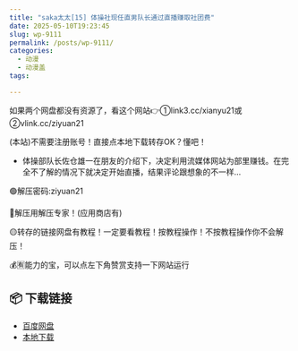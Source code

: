 ```yaml
---
title: "saka太太[15] 体操社现任直男队长通过直播赚取社团费"
date: 2025-05-10T19:23:45
slug: wp-9111
permalink: /posts/wp-9111/
categories:
  - 动漫
  - 动漫盖
tags:

---
```


如果两个网盘都没有资源了，看这个网站👉①link3.cc/xianyu21或②vlink.cc/ziyuan21

(本站)不需要注册账号！直接点本地下载转存OK？懂吧！

*   体操部队长佐仓雄一在朋友的介绍下，决定利用流媒体网站为部里赚钱。在完全不了解的情况下就决定开始直播，结果评论跟想象的不一样…

🟢解压密码:ziyuan21

🔵解压用解压专家！(应用商店有)

🟡转存的链接网盘有教程！一定要看教程！按教程操作！不按教程操作你不会解压！

💰🈶能力的宝，可以点左下角赞赏支持一下网站运行

## 📦 下载链接
- [百度网盘](https://blziyuan21.com/pay-download/9111?key=93ee73ddf1&down_id=0)
- [本地下载](https://blziyuan21.com/pay-download/9111?key=93ee73ddf1&down_id=1)

